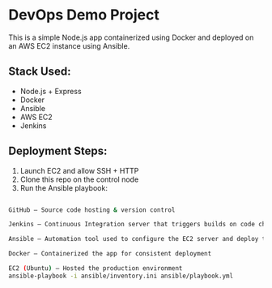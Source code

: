 # DevOps Demo Project 

This is a simple Node.js app containerized using Docker and deployed on an AWS EC2 instance using Ansible.

## Stack Used:
- Node.js + Express
- Docker
- Ansible
- AWS EC2
- Jenkins

## Deployment Steps:
1. Launch EC2 and allow SSH + HTTP
2. Clone this repo on the control node
3. Run the Ansible playbook:
```bash

GitHub – Source code hosting & version control

Jenkins – Continuous Integration server that triggers builds on code changes

Ansible – Automation tool used to configure the EC2 server and deploy the app

Docker – Containerized the app for consistent deployment

EC2 (Ubuntu) – Hosted the production environment
ansible-playbook -i ansible/inventory.ini ansible/playbook.yml
